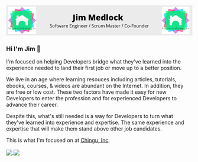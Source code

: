 ![Jim Medlock Banner](https://github.com/jdmedlock/jdmedlock/blob/master/assets/Jdmedlock_Banner.png)

### Hi I'm Jim 👋

I'm focused on helping Developers bridge what they've learned into the 
experience needed to land their first job or move up to a better position.

We live in an age where learning resouces including articles, tutorials, 
ebooks, courses, & videos are abundant on the Internet. In addition,
they are free or low cost. These two factors have made it easy for new 
Developers to enter the profession and for experienced Developers to 
advance their career.

Despite this, what's still needed is a way for Developers to turn what they've 
learned into experience and expertise. The same experience and expertise
that will make them stand above other job candidates.

This is what I'm focused on at [Chingu, Inc](https://chingu.io).

<a href="https://github.com/anuraghazra/github-readme-stats">
  <img align="center" src="https://github-readme-stats.vercel.app/api/pin/?username=anuraghazra&repo=github-readme-stats&count_private=true&theme=cobalt" />
</a>
<a href="https://github.com/anuraghazra/convoychat">
  <img align="center" src="https://github-readme-stats.vercel.app/api/pin/?username=anuraghazra&repo=convoychat&theme=cobalt" />
</a>

